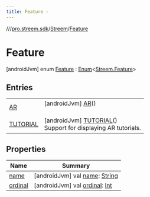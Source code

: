 ```yaml
---
title: Feature -
---
```

//[<root>](../../../../index.md)/[pro.streem.sdk](../../index.md)/[Streem](../index.md)/[Feature](index.md)



# Feature  
 [androidJvm] enum [Feature](index.md) : [Enum](https://kotlinlang.org/api/latest/jvm/stdlib/kotlin/-enum/index.html)<[Streem.Feature](index.md)>    


## Entries  
  
| | |
|---|---|
| <a name="pro.streem.sdk/Streem.Feature.AR///PointingToDeclaration/"></a>[AR](-a-r/index.md)| <a name="pro.streem.sdk/Streem.Feature.AR///PointingToDeclaration/"></a> [androidJvm] [AR](-a-r/index.md)()  <br>   <br>|
| <a name="pro.streem.sdk/Streem.Feature.TUTORIAL///PointingToDeclaration/"></a>[TUTORIAL](-t-u-t-o-r-i-a-l/index.md)| <a name="pro.streem.sdk/Streem.Feature.TUTORIAL///PointingToDeclaration/"></a> [androidJvm] [TUTORIAL](-t-u-t-o-r-i-a-l/index.md)()  <br>Support for displaying AR tutorials.   <br>|


## Properties  
  
|  Name |  Summary | 
|---|---|
| <a name="pro.streem.sdk/Streem.Feature/name/#/PointingToDeclaration/"></a>[name](index.md#%5Bpro.streem.sdk%2FStreem.Feature%2Fname%2F%23%2FPointingToDeclaration%2F%5D%2FProperties%2F1695331185)| <a name="pro.streem.sdk/Streem.Feature/name/#/PointingToDeclaration/"></a> [androidJvm] val [name](index.md#%5Bpro.streem.sdk%2FStreem.Feature%2Fname%2F%23%2FPointingToDeclaration%2F%5D%2FProperties%2F1695331185): [String](https://kotlinlang.org/api/latest/jvm/stdlib/kotlin/-string/index.html)   <br>|
| <a name="pro.streem.sdk/Streem.Feature/ordinal/#/PointingToDeclaration/"></a>[ordinal](index.md#%5Bpro.streem.sdk%2FStreem.Feature%2Fordinal%2F%23%2FPointingToDeclaration%2F%5D%2FProperties%2F1695331185)| <a name="pro.streem.sdk/Streem.Feature/ordinal/#/PointingToDeclaration/"></a> [androidJvm] val [ordinal](index.md#%5Bpro.streem.sdk%2FStreem.Feature%2Fordinal%2F%23%2FPointingToDeclaration%2F%5D%2FProperties%2F1695331185): [Int](https://kotlinlang.org/api/latest/jvm/stdlib/kotlin/-int/index.html)   <br>|

